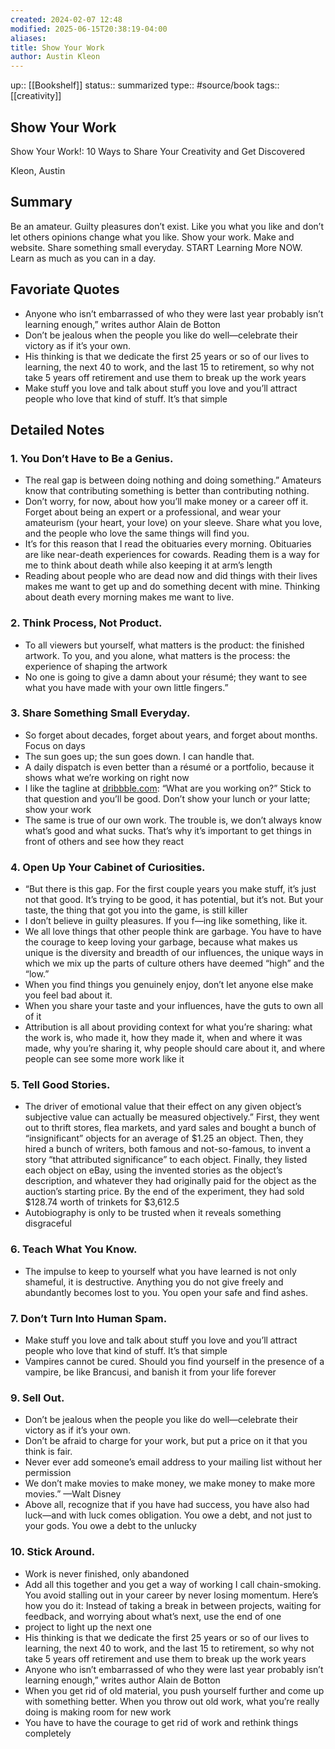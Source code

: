 ```yaml
---
created: 2024-02-07 12:48
modified: 2025-06-15T20:38:19-04:00
aliases: 
title: Show Your Work
author: Austin Kleon
---
```

up:: [[Bookshelf]]
status:: summarized
type:: #source/book 
tags:: [[creativity]]

## Show Your Work

Show Your Work!: 10 Ways to Share Your Creativity and Get Discovered

Kleon, Austin

## Summary

Be an amateur. Guilty pleasures don’t exist. Like you what you like and don’t let others opinions change what you like. Show your work. Make and website. Share something small everyday. START Learning More NOW. Learn as much as you can in a day.

## Favoriate Quotes

- Anyone who isn’t embarrassed of who they were last year probably isn’t learning enough,” writes author Alain de Botton
- Don’t be jealous when the people you like do well—celebrate their victory as if it’s your own.
- His thinking is that we dedicate the first 25 years or so of our lives to learning, the next 40 to work, and the last 15 to retirement, so why not take 5 years off retirement and use them to break up the work years
- Make stuff you love and talk about stuff you love and you’ll attract people who love that kind of stuff. It’s that simple

## Detailed Notes

### 1. You Don’t Have to Be a Genius.

- The real gap is between doing nothing and doing something.” Amateurs know that contributing something is better than contributing nothing.
- Don’t worry, for now, about how you’ll make money or a career off it. Forget about being an expert or a professional, and wear your amateurism (your heart, your love) on your sleeve. Share what you love, and the people who love the same things will find you.
- It’s for this reason that I read the obituaries every morning. Obituaries are like near-death experiences for cowards. Reading them is a way for me to think about death while also keeping it at arm’s length
- Reading about people who are dead now and did things with their lives makes me want to get up and do something decent with mine. Thinking about death every morning makes me want to live.

### 2. Think Process, Not Product.

- To all viewers but yourself, what matters is the product: the finished artwork. To you, and you alone, what matters is the process: the experience of shaping the artwork
- No one is going to give a damn about your résumé; they want to see what you have made with your own little fingers.”

### 3. Share Something Small Everyday.

- So forget about decades, forget about years, and forget about months. Focus on days
- The sun goes up; the sun goes down. I can handle that.
- A daily dispatch is even better than a résumé or a portfolio, because it shows what we’re working on right now
- I like the tagline at [dribbble.com](http://dribbble.com): “What are you working on?” Stick to that question and you’ll be good. Don’t show your lunch or your latte; show your work
- The same is true of our own work. The trouble is, we don’t always know what’s good and what sucks. That’s why it’s important to get things in front of others and see how they react

### 4. Open Up Your Cabinet of Curiosities.

- “But there is this gap. For the first couple years you make stuff, it’s just not that good. It’s trying to be good, it has potential, but it’s not. But your taste, the thing that got you into the game, is still killer
- I don’t believe in guilty pleasures. If you f—ing like something, like it.
- We all love things that other people think are garbage. You have to have the courage to keep loving your garbage, because what makes us unique is the diversity and breadth of our influences, the unique ways in which we mix up the parts of culture others have deemed “high” and the “low.”
- When you find things you genuinely enjoy, don’t let anyone else make you feel bad about it.
- When you share your taste and your influences, have the guts to own all of it
- Attribution is all about providing context for what you’re sharing: what the work is, who made it, how they made it, when and where it was made, why you’re sharing it, why people should care about it, and where people can see some more work like it

### 5. Tell Good Stories.

- The driver of emotional value that their effect on any given object’s subjective value can actually be measured objectively.” First, they went out to thrift stores, flea markets, and yard sales and bought a bunch of “insignificant” objects for an average of $1.25 an object. Then, they hired a bunch of writers, both famous and not-so-famous, to invent a story “that attributed significance” to each object. Finally, they listed each object on eBay, using the invented stories as the object’s description, and whatever they had originally paid for the object as the auction’s starting price. By the end of the experiment, they had sold $128.74 worth of trinkets for $3,612.5
- Autobiography is only to be trusted when it reveals something disgraceful

### 6. Teach What You Know.

- The impulse to keep to yourself what you have learned is not only shameful, it is destructive. Anything you do not give freely and abundantly becomes lost to you. You open your safe and find ashes.

### 7. Don’t Turn Into Human Spam.

- Make stuff you love and talk about stuff you love and you’ll attract people who love that kind of stuff. It’s that simple
- Vampires cannot be cured. Should you find yourself in the presence of a vampire, be like Brancusi, and banish it from your life forever

### 9. Sell Out.

- Don’t be jealous when the people you like do well—celebrate their victory as if it’s your own.
- Don’t be afraid to charge for your work, but put a price on it that you think is fair.
- Never ever add someone’s email address to your mailing list without her permission
- We don’t make movies to make money, we make money to make more movies.” —Walt Disney
- Above all, recognize that if you have had success, you have also had luck—and with luck comes obligation. You owe a debt, and not just to your gods. You owe a debt to the unlucky

### 10. Stick Around.

- Work is never finished, only abandoned
- Add all this together and you get a way of working I call chain-smoking. You avoid stalling out in your career by never losing momentum. Here’s how you do it: Instead of taking a break in between projects, waiting for feedback, and worrying about what’s next, use the end of one
- project to light up the next one
- His thinking is that we dedicate the first 25 years or so of our lives to learning, the next 40 to work, and the last 15 to retirement, so why not take 5 years off retirement and use them to break up the work years
- Anyone who isn’t embarrassed of who they were last year probably isn’t learning enough,” writes author Alain de Botton
- When you get rid of old material, you push yourself further and come up with something better. When you throw out old work, what you’re really doing is making room for new work
- You have to have the courage to get rid of work and rethink things completely
